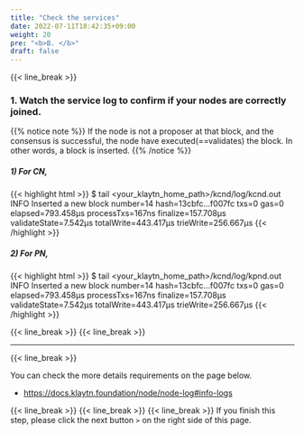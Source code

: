 ```yaml
---
title: "Check the services"
date: 2022-07-11T18:42:35+09:00
weight: 20
pre: "<b>B. </b>"
draft: false
---
```


{{< line_break >}}
### 1. Watch the service log to confirm if your nodes are correctly joined.

{{% notice note %}}
If the node is not a proposer at that block, and the consensus is successful, the node have executed(==validates) the block. In other words, a block is inserted.
{{% /notice %}}

##### 1) For CN,
{{< highlight html >}}
$ tail <your_klaytn_home_path>/kcnd/log/kcnd.out
INFO Inserted a new block number=14 hash=13cbfc…f007fc txs=0 gas=0 elapsed=793.458µs processTxs=167ns finalize=157.708µs validateState=7.542µs totalWrite=443.417µs trieWrite=256.667µs
{{< /highlight >}}
##### 2) For PN,
{{< highlight html >}}
$ tail <your_klaytn_home_path>/kcnd/log/kpnd.out
INFO Inserted a new block number=14 hash=13cbfc…f007fc txs=0 gas=0 elapsed=793.458µs processTxs=167ns finalize=157.708µs validateState=7.542µs totalWrite=443.417µs trieWrite=256.667µs
{{< /highlight >}}

{{< line_break >}}
{{< line_break >}}

---
{{< line_break >}}

You can check the more details requirements on the page below.
* https://docs.klaytn.foundation/node/node-log#info-logs

{{< line_break >}}
{{< line_break >}}
{{< line_break >}}
If you finish this step, please click the next button ```>``` on the right side of this page.
